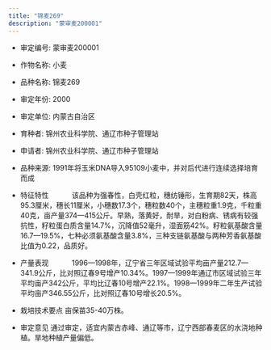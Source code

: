 ```yaml
---
title: "锦麦269"
description: "蒙审麦200001"
---
```

* 审定编号:  蒙审麦200001

*  作物名称:  小麦

*  品种名称:  锦麦269

*  审定年份:  2000

*  审定单位:  内蒙古自治区

* 育种者:  锦州农业科学院、通辽市种子管理站

*  申请者:  锦州农业科学院、通辽市种子管理站

*  品种来源:  1991年将玉米DNA导入95109小麦中，并对后代进行连续选择培育而成


*  特征特性
　　　该品种为强春性，白壳红粒，穗纺锤形，生育期82天，株高95.3厘米，穗长11厘米，小穗数17.3个，穗粒数40个，主穗粒重1.9克，千粒重40克，亩产量374—415公斤。早熟，落黄好，耐旱，对白粉病、锈病有较强抗性，籽粒蛋白质含量14.7%，沉降值52毫升，湿面筋42%。籽粒氨基酸含量16.7—19.5%，七种必须氨基酸含量3.8%，三种支链氨基酸与两种芳香氨基酸比值为0.22，品质好。


*  产量表现
　　　1996—1998年，辽宁省三年区域试验平均亩产量212.7—341.9公斤，比对照辽春9号增产10.34%。1997—1999年通辽市区域试验三年平均亩产342公斤，平均比辽春10号增产22.1%。1998—1999年二年生产试验平均亩产346.55公斤，比对照辽春10号增长20.5%。


*  栽培技术要点
亩保苗35-40万株。

*  审定意见
通过审定，适宜内蒙古赤峰、通辽等市，辽宁西部春麦区的水浇地种植。旱地种植产量偏低。

